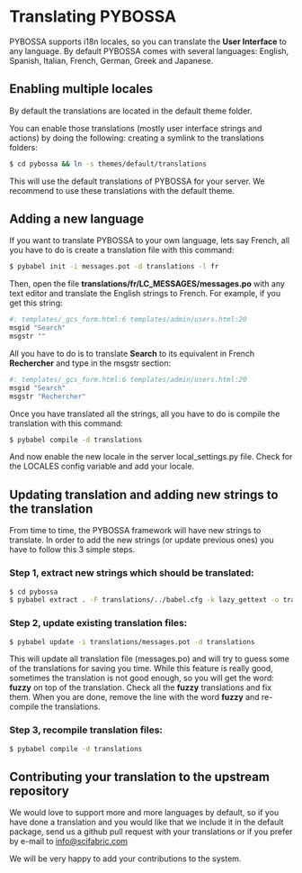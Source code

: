 # Translating PYBOSSA

PYBOSSA supports i18n locales, so you can translate the **User
Interface** to any language. By default PYBOSSA comes with several
languages: English, Spanish, Italian, French, German, Greek and
Japanese.

## Enabling multiple locales

By default the translations are located in the default theme folder.

You can enable those translations (mostly user interface strings and
actions) by doing the following: creating a symlink to the translations
folders:

``` bash
$ cd pybossa && ln -s themes/default/translations
```

This will use the default translations of PYBOSSA for your server. We
recommend to use these translations with the default theme.

## Adding a new language

If you want to translate PYBOSSA to your own language, lets say French,
all you have to do is create a translation file with this command:

``` bash
$ pybabel init -i messages.pot -d translations -l fr
```

Then, open the file **translations/fr/LC\_MESSAGES/messages.po** with
any text editor and translate the English strings to French. For
example, if you get this string:

``` python
#: templates/_gcs_form.html:6 templates/admin/users.html:20
msgid "Search"
msgstr ""
```

All you have to do is to translate **Search** to its equivalent in
French **Rechercher** and type in the msgstr section:

``` python
#: templates/_gcs_form.html:6 templates/admin/users.html:20
msgid "Search"
msgstr "Rechercher"
```

Once you have translated all the strings, all you have to do is compile
the translation with this command:

``` bash
$ pybabel compile -d translations
```

And now enable the new locale in the server local\_settings.py file.
Check for the LOCALES config variable and add your locale.

## Updating translation and adding new strings to the translation

From time to time, the PYBOSSA framework will have new strings to
translate. In order to add the new strings (or update previous ones) you
have to follow this 3 simple steps.

### Step 1, extract new strings which should be translated:

``` bash
$ cd pybossa
$ pybabel extract . -F translations/../babel.cfg -k lazy_gettext -o translations/messages.pot
```

### Step 2, update existing translation files:

``` bash
$ pybabel update -i translations/messages.pot -d translations
```

This will update all translation file (messages.po) and will try to
guess some of the translations for saving you time. While this feature
is really good, sometimes the translation is not good enough, so you
will get the word: **fuzzy** on top of the translation. Check all the
**fuzzy** translations and fix them. When you are done, remove the line
with the word **fuzzy** and re-compile the translations.

### Step 3, recompile translation files:

``` bash
$ pybabel compile -d translations
```

## Contributing your translation to the upstream repository

We would love to support more and more languages by default, so if you
have done a translation and you would like that we include it in the
default package, send us a github pull request with your translations or
if you prefer by e-mail to <info@scifabric.com>

We will be very happy to add your contributions to the system.
